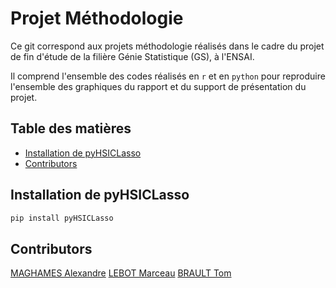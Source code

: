 # Projet Méthodologie

Ce git correspond aux projets méthodologie réalisés dans le cadre du projet de fin d'étude de la filière Génie Statistique (GS), à l'ENSAI. 

Il comprend l'ensemble des codes réalisés en ```r``` et en ```python``` pour reproduire l'ensemble des graphiques du rapport et du support de présentation du projet. 

## Table des matières

- [Installation de pyHSICLasso](#installation-pyhsiclasso)
- [Contributors](#contributeurs)




## Installation de pyHSICLasso
```bash
pip install pyHSICLasso
```

## Contributors
[MAGHAMES Alexandre](https://github.com/AlexandreMaghames)
[LEBOT Marceau](https://github.com/MarceauLB)
[BRAULT Tom]() 
